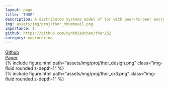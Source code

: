 ```yaml
---
layout: page
title: 'THOR'
description: A distributed systems model of Tor with peer-to-peer encrypted communication.
img: assets/img/proj/thor_thumbnail.png
importance: 1
github: https://github.com/cynthia9chen/thor262
category: engineering
---
```


<div class = "projheader">
    <div class="links"><a href='https://github.com/cynthia9chen/thor262' class="btn z-depth-0" role="button"> <i class="fab fa-github gh-icon"></i> Github</a></div>
    <div class="links"><a href='https://drive.google.com/file/d/1j-kz729MqY8b7sRjPmwttHnctdFmPCG9/view?usp=share_link' class="btn z-depth-0" role="button"> Paper</a></div>
</div>


<div class="row justify-content-sm-center">
    <div class="col-sm-12 mt-3 mt-md-0">
        {% include figure.html path="assets/img/proj/thor_design.png" class="img-fluid rounded z-depth-1" %}
    </div>
</div>

<div class="row justify-content-sm-center">
    <div class="col-sm-12 mt-3 mt-md-0">
        {% include figure.html path="assets/img/proj/thor_or3.png" class="img-fluid rounded z-depth-1" %}
    </div>
</div>
